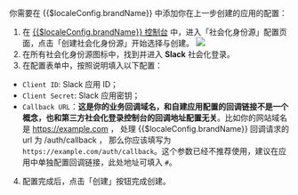 <IntegrationDetailCard :title="`在 ${$localeConfig.brandName} 填入 Slack 应用配置`">

你需要在 {{$localeConfig.brandName}} 中添加你在上一步创建的应用的配置：

1. 在 [{{$localeConfig.brandName}} 控制台](https://console.authing.cn) 中，进入「社会化身份源」配置页面，点击「创建社会化身份源」开始选择与创建。
![](~@imagesZhCn/connections/Add-Social-Connections.png)
2. 在所有社会化身份源图标中，找到并进入 **Slack** 社会化登录。
3. 在配置表单中，按照说明填入以下配置：

- `Client ID`: Slack 应用 ID；
- `Client Secret`: Slack 应用密钥；
- `Callback URL`：**这是你的业务回调域名，和自建应用配置的回调链接不是一个概念，也和第三方社会化登录控制台的回调地址配置无关**。比如你的网站域名是 https://example.com ， 处理 {{$localeConfig.brandName}} 回调请求的 url 为 /auth/callback ， 那么你应该填写为 `https://example.com/auth/callback`。这个参数已经不推荐使用，建议在应用中单独配置回调链接，此处地址可填入 `#`。


4. 配置完成后，点击「创建」按钮完成创建。

</IntegrationDetailCard>